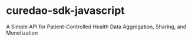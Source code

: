 # curedao-sdk-javascript
A Simple API for Patient-Controlled Health Data Aggregation, Sharing, and Monetization
